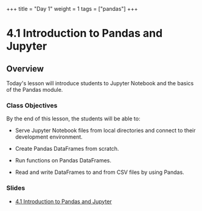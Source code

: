 +++
title = "Day 1"
weight = 1
tags = ["pandas"] 
+++

# 4.1 Introduction to Pandas and Jupyter

## Overview

Today's lesson will introduce students to Jupyter Notebook and the basics of the Pandas module.

### Class Objectives

By the end of this lesson, the students will be able to:

* Serve Jupyter Notebook files from local directories and connect to their development environment.

* Create Pandas DataFrames from scratch.

* Run functions on Pandas DataFrames.

* Read and write DataFrames to and from CSV files by using Pandas.

### Slides

* [4.1 Introduction to Pandas and Jupyter](https://drive.google.com/open?id=1IG88FcK2Ip21H4E3MmxbqlxChnQCPTffs9DXjoXhkHg)
